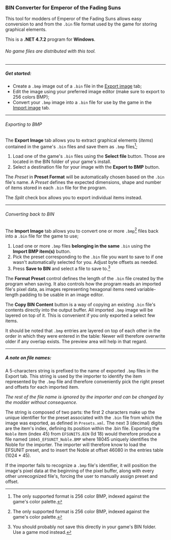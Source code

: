 ### BIN Converter for Emperor of the Fading Suns

This tool for modders of Emperor of the Fading Suns allows easy conversion to and from the ```.bin``` file format used by the game for storing graphical elements.

This is a **.NET 4.7.2** program for **Windows**. 

###### No game files are distributed with this tool.

---

##### Get started:

* Create a ```.bmp``` image out of a ```.bin``` file in the [Export image](#exporting-to-a-bmp) tab;
* Edit the image using your preferred image editor (make sure to export to 256 colors BMP);
* Convert your ```.bmp``` image into a ```.bin``` file for use by the game in the [Import image](#converting-back-to-a-bin) tab.

---	
###### Exporting to BMP

 The **Export Image** tab allows you to extract graphical elements (*items*) contained in the game's ```.bin``` files and save them as ```.bmp``` files[^1]; 

1.  Load one of the game's ```.bin``` files using the **Select file** button. Those are located in the BIN folder of your game's install.
2.  Select a destination file for your image with the **Export to BMP** button.


The *Preset* in **Preset Format** will be automatically chosen based on the ```.bin``` file's name. A *Preset* defines the expected dimensions, shape and number of items stored in each ```.bin``` file for the program.

The *Split* check box allows you to export individual items instead.

---
###### Converting back to BIN

 The **Import Image** tab allows you to convert one or more ```.bmp```[^1] files back into a ```.bin``` file for the game to use; 

1. Load one or more ```.bmp``` files **belonging in the same** ```.bin``` using the **Import BMP item(s)** button. 
2. Pick the preset corresponding to the ```.bin``` file you want to save to if one wasn't automatically selected for you. Adjust byte offsets as needed.
3. Press **Save to BIN** and select a file to save to.[^2]

The **Format Preset** control defines the length of the ```.bin``` file created by the program when saving. It also controls how the program reads an imported file's pixel data, as images representing hexagonal items need variable-length padding to be usable in an image editor.

The **Copy BIN Content** button is a way of copying an existing ```.bin``` file's contents directly into the output buffer. All imported ```.bmp``` image will be layered on top of it. This is convenient if you only exported a select few items.

It should be noted that ```.bmp``` entries are layered on top of each other in the order in which they were entered in the table: Newer will therefore overwrite older if any overlap exists. The preview area will help in that regard.

---

##### A note on file names:

A 5-characters string is prefixed to the name of exported ```.bmp``` files in the Export tab. This string is used by the importer to identify the item represented by the ```.bmp``` file and therefore conveniently pick the right preset and offsets for each imported item.

*The rest of the file name is ignored by the importer and can be changed by the modder without consequence.*

The string is composed of two parts: the first 2 characters make up the unique identifier for the preset associated with the ```.bin``` file from which the image was exported, as defined in ```Presets.xml```. The next 3 (decimal) digits are the item's index, defining its position within the .bin file.
Exporting the ```Noble``` item (index 45) from ```EFSUNITS.BIN``` (Id 18) would therefore produce a file named ```18045_EFSUNIT_Noble.BMP``` where 18045 uniquely identifies the Noble for the importer. The importer will therefore know to load the EFSUNIT preset, and to insert the Noble at offset  46080 in the entries table (1024 \* 45).

If the importer fails to recognize a ```.bmp``` file's identifier, it will position the image's pixel data at the beginning of the pixel buffer, along with every other unrecognized file's, forcing the user to manually assign preset and offset.


[^1]: The only supported format is 256 color BMP, indexed against the game's color palette. 
[^2]: You should probably not save this directly in your game's BIN folder. Use a game mod instead.
